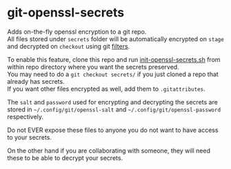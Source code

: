 # git-openssl-secrets

Adds on-the-fly openssl encryption to a git repo.  
All files stored under `secrets` folder will be automatically encrypted on `stage` and decrypted on `checkout` using git [filters](https://git-scm.com/book/en/v2/Customizing-Git-Git-Attributes).    

To enable this feature, clone this repo and run [init-openssl-secrets.sh](init-openssl-secrets.sh) from within repo directory where you want the secrets preserved.  
You may need to do a `git checkout secrets/` if you just cloned a repo that already has secrets.  
If you want other files encrypted as well, add them to `.gitattributes`.   

The `salt` and `password` used for encrypting and decrypting the secrets are stored in `~/.config/git/openssl-salt` and `~/.config/git/openssl-password` respectively.  

Do not EVER expose these files to anyone you do not want to have access to your secrets.  

On the other hand if you are collaborating with someone, they will need these to be able to decrypt your secrets.  
